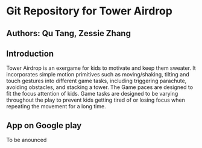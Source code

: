 # Git Repository for Tower Airdrop

## Authors: Qu Tang, Zessie Zhang

## Introduction

Tower Airdrop is an exergame for kids to motivate and keep them sweater. It incorporates simple motion primitives such as moving/shaking, tilting and touch gestures into different game tasks, including triggering parachute, avoiding obstacles, and stacking a tower. The Game paces are designed to fit the focus attention of kids. Game tasks are designed to be varying throughout the play to prevent kids getting tired of or losing focus when repeating the movement for a long time.

## App on Google play

To be anounced
